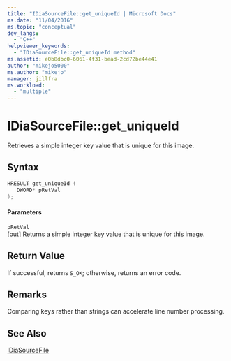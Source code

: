 ```yaml
---
title: "IDiaSourceFile::get_uniqueId | Microsoft Docs"
ms.date: "11/04/2016"
ms.topic: "conceptual"
dev_langs: 
  - "C++"
helpviewer_keywords: 
  - "IDiaSourceFile::get_uniqueId method"
ms.assetid: e0b8dbc0-6061-4f31-bead-2cd72be44e41
author: "mikejo5000"
ms.author: "mikejo"
manager: jillfra
ms.workload: 
  - "multiple"
---
```

# IDiaSourceFile::get_uniqueId
Retrieves a simple integer key value that is unique for this image.  
  
## Syntax  
  
```C++  
HRESULT get_uniqueId (   
   DWORD* pRetVal  
);  
```  
  
#### Parameters  
 `pRetVal`  
 [out] Returns a simple integer key value that is unique for this image.  
  
## Return Value  
 If successful, returns `S_OK`; otherwise, returns an error code.  
  
## Remarks  
 Comparing keys rather than strings can accelerate line number processing.  
  
## See Also  
 [IDiaSourceFile](../../debugger/debug-interface-access/idiasourcefile.md)